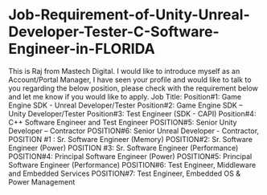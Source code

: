 # Job-Requirement-of-Unity-Unreal-Developer-Tester-C-Software-Engineer-in-FLORIDA
This is Raj from Mastech Digital. I would like to introduce myself as an Account/Portal Manager, I have seen your profile and would like to talk to you regarding the below position, please check with the requirement below and let me know if you would like to apply.   Job Title:   Position#1: Game Engine SDK - Unreal Developer/Tester  Position#2: Game Engine SDK – Unity Developer/Tester Position#3: Test Engineer (SDK - CAPI)  Position#4: C++ Software Engineer and Test Engineer POSITION#5: Senior Unity Developer – Contractor POSITION#6: Senior Unreal Developer - Contractor, POSITION #1 : Sr. Software Engineer (Memory) POSITION#2:  Sr. Software Engineer  (Power) POSITION #3: Sr. Software Engineer (Performance) POSITION#4:  Principal Software Engineer  (Power) POSITION#5:  Principal Software Engineer (Performance) POSITION#6: Test Engineer, Middleware and Embedded Services  POSITION#7: Test Engineer, Embedded  OS &amp; Power Management
